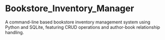 # Bookstore_Inventory_Manager
A command-line based bookstore inventory management system using Python and SQLite, featuring CRUD operations and author-book relationship handling.
